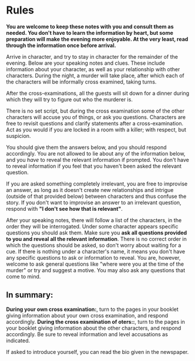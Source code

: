 

# Rules

**You are welcome to keep these notes with you and consult them as needed. You don't have to learn the information by heart, but some preparation will make the evening more enjoyable. At the very least, read through the information once before arrival.**

Arrive in character, and try to stay in character for the remainder of the evening.
Below are your speaking notes and clues.
These include information about your character, as well as your relationship with other characters.
During the night, a murder will take place, after which each of the characters will be informally cross examined, taking turns.

After the cross-examinations, all the guests will sit down for a dinner during which they will try to figure out who the murderer is.

There is no set script, but during the cross examination some of the other characters will accuse you of things, or ask you questions. Characters are free to revisit questions and clarify statements after a cross-examination.
Act as you would if you are locked in a room with a killer; with respect, but suspicion.

You should give them the answers below, and you should respond accordingly.
You are not allowed to lie about any of the information below, and you _have_ to reveal the relevant information if prompted. You don't have to reveal information if you feel that you haven't been asked the relevant question.

If you are asked something completely irrelevant, you are free to improvise an answer, as long as it doesn't create new relationships and intrigue (outside of that provided below) between characters and thus confuse the story. If you don't want to improvise an answer to an irrelevant question, respond with **"I don't see how that is relevant"**.

After your speaking notes, there will follow a list of the characters, in the order they will be interrogated.
Under some character appears specific questions you should ask them.
Make sure you **ask all questions provided to you and reveal all the relevant information**.
There is no correct order in which the questions should be asked, so don't worry about waiting for a cue.
If there is nothing under a character's name, it means you don't have any specific questions to ask or information to reveal.
You are, however, welcome to ask general questions like "where were you at the time of the murder" or try and suggest a motive.
You may also ask any questions that come to mind.

## In summary:
**During your own cross examination:**, turn to the pages in your booklet giving information about your own cross examination, and respond accordingly.
**During the cross examination of oters::**, turn to the pages in your booklet giving information about the other characters, and respond accordingly. Be sure to reveal information and level accusations as indicated. 

If asked to introduce yourself, you can read the bio given in the newspaper.

